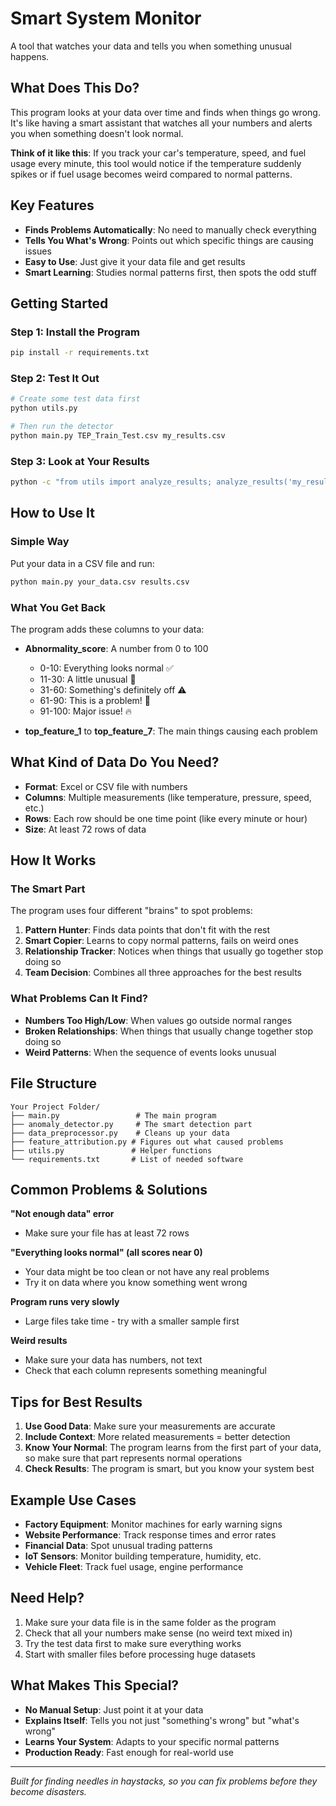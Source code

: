 # Smart System Monitor

A tool that watches your data and tells you when something unusual happens.

## What Does This Do?

This program looks at your data over time and finds when things go wrong. It's like having a smart assistant that watches all your numbers and alerts you when something doesn't look normal.

**Think of it like this**: If you track your car's temperature, speed, and fuel usage every minute, this tool would notice if the temperature suddenly spikes or if fuel usage becomes weird compared to normal patterns.

## Key Features

- **Finds Problems Automatically**: No need to manually check everything
- **Tells You What's Wrong**: Points out which specific things are causing issues
- **Easy to Use**: Just give it your data file and get results
- **Smart Learning**: Studies normal patterns first, then spots the odd stuff

## Getting Started

### Step 1: Install the Program
```bash
pip install -r requirements.txt
```

### Step 2: Test It Out
```bash
# Create some test data first
python utils.py

# Then run the detector
python main.py TEP_Train_Test.csv my_results.csv
```

### Step 3: Look at Your Results
```bash
python -c "from utils import analyze_results; analyze_results('my_results.csv')"
```

## How to Use It

### Simple Way
Put your data in a CSV file and run:
```bash
python main.py your_data.csv results.csv
```

### What You Get Back
The program adds these columns to your data:

- **Abnormality_score**: A number from 0 to 100
  - 0-10: Everything looks normal ✅
  - 11-30: A little unusual 🤔
  - 31-60: Something's definitely off ⚠️
  - 61-90: This is a problem! 🚨
  - 91-100: Major issue! 🔥

- **top_feature_1** to **top_feature_7**: The main things causing each problem

## What Kind of Data Do You Need?

- **Format**: Excel or CSV file with numbers
- **Columns**: Multiple measurements (like temperature, pressure, speed, etc.)
- **Rows**: Each row should be one time point (like every minute or hour)
- **Size**: At least 72 rows of data

## How It Works

### The Smart Part
The program uses four different "brains" to spot problems:

1. **Pattern Hunter**: Finds data points that don't fit with the rest
2. **Smart Copier**: Learns to copy normal patterns, fails on weird ones  
3. **Relationship Tracker**: Notices when things that usually go together stop doing so
4. **Team Decision**: Combines all three approaches for the best results

### What Problems Can It Find?

- **Numbers Too High/Low**: When values go outside normal ranges
- **Broken Relationships**: When things that usually change together stop doing so
- **Weird Patterns**: When the sequence of events looks unusual

## File Structure

```
Your Project Folder/
├── main.py                 # The main program
├── anomaly_detector.py     # The smart detection part
├── data_preprocessor.py    # Cleans up your data
├── feature_attribution.py # Figures out what caused problems
├── utils.py               # Helper functions
└── requirements.txt       # List of needed software
```

## Common Problems & Solutions

**"Not enough data" error**
- Make sure your file has at least 72 rows

**"Everything looks normal" (all scores near 0)**
- Your data might be too clean or not have any real problems
- Try it on data where you know something went wrong

**Program runs very slowly**
- Large files take time - try with a smaller sample first

**Weird results**
- Make sure your data has numbers, not text
- Check that each column represents something meaningful

## Tips for Best Results

1. **Use Good Data**: Make sure your measurements are accurate
2. **Include Context**: More related measurements = better detection
3. **Know Your Normal**: The program learns from the first part of your data, so make sure that part represents normal operations
4. **Check Results**: The program is smart, but you know your system best

## Example Use Cases

- **Factory Equipment**: Monitor machines for early warning signs
- **Website Performance**: Track response times and error rates
- **Financial Data**: Spot unusual trading patterns
- **IoT Sensors**: Monitor building temperature, humidity, etc.
- **Vehicle Fleet**: Track fuel usage, engine performance

## Need Help?

1. Make sure your data file is in the same folder as the program
2. Check that all your numbers make sense (no weird text mixed in)
3. Try the test data first to make sure everything works
4. Start with smaller files before processing huge datasets

## What Makes This Special?

- **No Manual Setup**: Just point it at your data
- **Explains Itself**: Tells you not just "something's wrong" but "what's wrong"
- **Learns Your System**: Adapts to your specific normal patterns
- **Production Ready**: Fast enough for real-world use

---

*Built for finding needles in haystacks, so you can fix problems before they become disasters.*